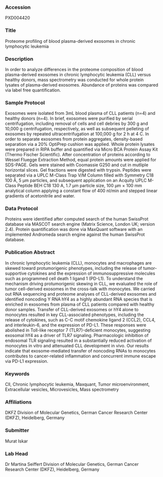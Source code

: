 ### Accession
PXD004420

### Title
Proteome profiling of blood plasma-derived exosomes in chronic lymphocytic leukemia

### Description
In order to analyze differences in the proteome composition of blood plasma-derived exosomes in chronic lymphocytic leukemia (CLL) versus healthy donors, mass spectrometry was conducted for whole protein lysates of plasma-derived exosomes. Abundance of proteins was compared via label free quantification.

### Sample Protocol
Exosomes were isolated from 3mL blood plasma of CLL patients (n=4) and healthy donors (n=4). In brief, exosomes were purified by serial centrifugation, including removal of cells and cell debries by 300 g and 10,000 g centrifugation, respectively, as well as subsequent pelleting of exosomes by repeated ultracentrifugation at 100,000 g for 2 h at 4 C. In order to separate exosomes from protein aggregates, density-based separation via a 20% OptiPrep cushion was applied. Whole protein lysates were prepared in RIPA buffer and quantified via Micro BCA Protein Assay Kit (Thermo Fischer Scientific). After concentration of proteins according to Wessel Fluegge Extraction Method, equal protein amounts were applied for SDS-PAGE. Gels were stained with Coomassie G250 and cut in mutliple horizontal slices. Gel fractions were digested with trypsin. Peptides were separated via a UPLC M-Class Trap V/M Column filled with Symmetry C18 100 Å, 5 µm particles, and subsequent application on an Acquity UPLC M-Class Peptide BEH C18 130 A, 1.7 µm particle size, 100 µm × 100 mm analytical column applying a constant flow of 400 nl/min and stepped linear gradients of acetonitrile and water.

### Data Protocol
Proteins were identified after computed search of the human SwissProt database via MASCOT search engine (Matrix Science, London UK; version 2.4). Protein quantification was done via MaxQuant software with an implemented Andromeda search engine against the human SwissProt database.

### Publication Abstract
In chronic lymphocytic leukemia (CLL), monocytes and macrophages are skewed toward protumorigenic phenotypes, including the release of tumor-supportive cytokines and the expression of immunosuppressive molecules such as programmed cell death 1 ligand 1 (PD-L1). To understand the mechanism driving protumorigenic skewing in CLL, we evaluated the role of tumor cell-derived exosomes in the cross-talk with monocytes. We carried out RNA sequencing and proteome analyses of CLL-derived exosomes and identified noncoding Y RNA hY4 as a highly abundant RNA species that is enriched in exosomes from plasma of CLL patients compared with healthy donor samples. Transfer of CLL-derived exosomes or hY4 alone to monocytes resulted in key CLL-associated phenotypes, including the release of cytokines, such as C-C motif chemokine ligand 2 (CCL2), CCL4, and interleukin-6, and the expression of PD-L1. These responses were abolished in Toll-like receptor 7 (TLR7)-deficient monocytes, suggesting exosomal hY4 as a driver of TLR7 signaling. Pharmacologic inhibition of endosomal TLR signaling resulted in a substantially reduced activation of monocytes in vitro and attenuated CLL development in vivo. Our results indicate that exosome-mediated transfer of noncoding RNAs to monocytes contributes to cancer-related inflammation and concurrent immune escape via PD-L1 expression.

### Keywords
Cll, Chronic lymphocytic leukemia, Maxquant, Tumor microenvironment, Extracellular vesicles, Microvesicles, Mass spectrometry

### Affiliations
DKFZ
Division of Molecular Genetics, German Cancer Research Center (DKFZ), Heidelberg, Germany

### Submitter
Murat Iskar

### Lab Head
Dr Martina Seiffert
Division of Molecular Genetics, German Cancer Research Center (DKFZ), Heidelberg, Germany


